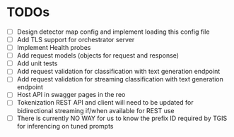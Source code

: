# TODOs
- [ ] Design detector map config and implement loading this config file
- [ ] Add TLS support for orchestrator server
- [ ] Implement Health probes
- [ ] Add request models (objects for request and response)
- [ ] Add unit tests
- [ ] Add request validation for classification with text generation endpoint
- [ ] Add request validation for streaming classification with text generation endpoint
- [ ] Host API in swagger pages in the reo
- [ ] Tokenization REST API and client will need to be updated for bidirectional streaming if/when available for REST use
- [ ] There is currently NO WAY for us to know the prefix ID required by TGIS for inferencing on tuned prompts

